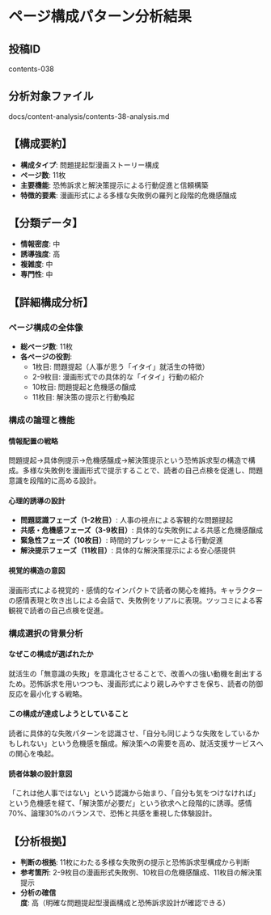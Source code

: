 # ページ構成パターン分析結果

## 投稿ID
contents-038

## 分析対象ファイル
docs/content-analysis/contents-38-analysis.md

## 【構成要約】
- **構成タイプ**: 問題提起型漫画ストーリー構成
- **ページ数**: 11枚
- **主要機能**: 恐怖訴求と解決策提示による行動促進と信頼構築
- **特徴的要素**: 漫画形式による多様な失敗例の羅列と段階的危機感醸成

## 【分類データ】
- **情報密度**: 中
- **誘導強度**: 高
- **複雑度**: 中
- **専門性**: 中

## 【詳細構成分析】

### ページ構成の全体像
- **総ページ数**: 11枚
- **各ページの役割**:
  - 1枚目: 問題提起（人事が思う「イタイ」就活生の特徴）
  - 2-9枚目: 漫画形式での具体的な「イタイ」行動の紹介
  - 10枚目: 問題提起と危機感の醸成
  - 11枚目: 解決策の提示と行動喚起

### 構成の論理と機能

#### 情報配置の戦略
問題提起→具体例提示→危機感醸成→解決策提示という恐怖訴求型の構造で構成。多様な失敗例を漫画形式で提示することで、読者の自己点検を促進し、問題意識を段階的に高める設計。

#### 心理的誘導の設計
- **問題認識フェーズ（1-2枚目）**: 人事の視点による客観的な問題提起
- **共感・危機感フェーズ（3-9枚目）**: 具体的な失敗例による共感と危機感醸成
- **緊急性フェーズ（10枚目）**: 時間的プレッシャーによる行動促進
- **解決提示フェーズ（11枚目）**: 具体的な解決策提示による安心感提供

#### 視覚的構造の意図
漫画形式による視覚的・感情的なインパクトで読者の関心を維持。キャラクターの感情表現と吹き出しによる会話で、失敗例をリアルに表現。ツッコミによる客観視で読者の自己点検を促進。

### 構成選択の背景分析

#### なぜこの構成が選ばれたか
就活生の「無意識の失敗」を意識化させることで、改善への強い動機を創出するため。恐怖訴求を用いつつも、漫画形式により親しみやすさを保ち、読者の防御反応を最小化する戦略。

#### この構成が達成しようとしていること
読者に具体的な失敗パターンを認識させ、「自分も同じような失敗をしているかもしれない」という危機感を醸成。解決策への需要を高め、就活支援サービスへの関心を喚起。

#### 読者体験の設計意図
「これは他人事ではない」という認識から始まり、「自分も気をつけなければ」という危機感を経て、「解決策が必要だ」という欲求へと段階的に誘導。感情70%、論理30%のバランスで、恐怖と共感を重視した体験設計。

## 【分析根拠】
- **判断の根拠**: 11枚にわたる多様な失敗例の提示と恐怖訴求型構成から判断
- **参考箇所**: 2-9枚目の漫画形式失敗例、10枚目の危機感醸成、11枚目の解決策提示
- **分析の確信度**: 高（明確な問題提起型漫画構成と恐怖訴求設計が確認できる）